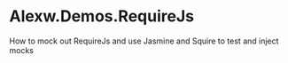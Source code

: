 # Alexw.Demos.RequireJs
How to mock out RequireJs and use Jasmine and Squire to test and inject mocks 